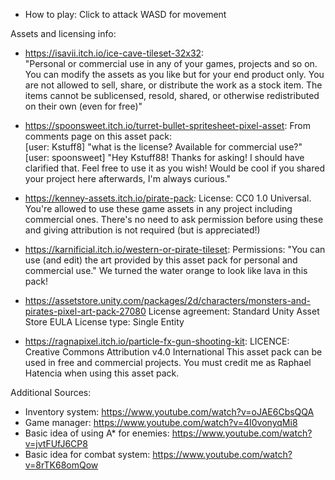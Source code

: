 * How to play:
  Click to attack
  WASD for movement 

Assets and licensing info: 

* https://isavii.itch.io/ice-cave-tileset-32x32:  
  "Personal or commercial use in any of your games, projects and so on.
  You can modify the assets as you like but for your end product only.
  You are not allowed to sell, share, or distribute the work as a stock item.
  The items cannot be sublicensed, resold, shared, or otherwise redistributed on their own (even for free)"

* https://spoonsweet.itch.io/turret-bullet-spritesheet-pixel-asset: 
  From comments page on this asset pack:  
  	[user: Kstuff8] "what is the license? Available for commercial use?"
  	[user: spoonsweet] "Hey Kstuff88! Thanks for asking! I should have clarified that. Feel free to use it as you wish! Would be cool if you shared your project here afterwards, I'm always curious."

* https://kenney-assets.itch.io/pirate-pack: 
  License: CC0 1.0 Universal. You're allowed to use these game assets in any project including commercial ones. There's no need to ask permission before using these and giving attribution is not required (but is appreciated!)

* https://karnificial.itch.io/western-or-pirate-tileset:
  Permissions:
  "You can use (and edit) the art provided by this asset pack for personal and commercial use."
  We turned the water orange to look like lava in this pack!

* https://assetstore.unity.com/packages/2d/characters/monsters-and-pirates-pixel-art-pack-27080
  License agreement: Standard Unity Asset Store EULA
  License type: Single Entity

* https://ragnapixel.itch.io/particle-fx-gun-shooting-kit: 
  LICENCE: Creative Commons Attribution v4.0 International This asset pack can be used in free and commercial projects. You must credit me as Raphael Hatencia when using this asset pack.

Additional Sources: 
* Inventory system: https://www.youtube.com/watch?v=oJAE6CbsQQA
* Game manager: https://www.youtube.com/watch?v=4I0vonyqMi8
* Basic idea of using A* for enemies: https://www.youtube.com/watch?v=jvtFUfJ6CP8 
* Basic idea for combat system: https://www.youtube.com/watch?v=8rTK68omQow 
